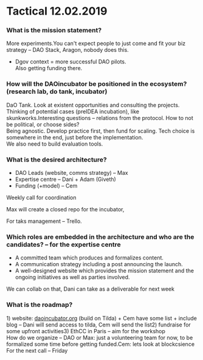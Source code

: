 # Tactical 12.02.2019

### **What is the mission statement?**

More experiments.You can't expect people to just come and fit your biz strategy – DAO Stack, Aragon, nobody does this.  
+ Dgov context = more successful DAO pilots.  
Also getting funding there.

### **How will the DAOincubator be positioned in the ecosystem? \(research lab, do tank, incubator\)** 

DaO Tank. Look at existent opportunities and consulting the projects. Thinking of potential cases \(preIDEA incubation\), like skunkworks.Interesting questions – relations from the protocol. How to not be political, or choose sides?  
Being agnostic. Develop practice first, then fund for scaling. Tech choice is somewhere in the end, just before the implementation.  
We also need to build evaluation tools.

### **What is the desired architecture?**

* DAO Leads \(website, comms strategy\) – Max
* Expertise centre – Dani + Adam \(Giveth\) 
* Funding \(+model\) – Cem

Weekly call for coordination

Max will create a closed repo for the incubator, 

For taks management – Trello.

### **Which roles are embedded in the architecture and who are the candidates? – for the expertise centre**

* A committed team which produces and formalizes content.
* A communication strategy including a post announcing the launch.
* A well-designed website which provides the mission statement and the ongoing initiatives as well as parties involved.

We can collab on that, Dani can take as a deliverable for next week

### **What is the roadmap?**

1\) website: [daoincubator.org](http://daoincubator.org/) \(build on Tilda\) + Cem have some list + include blog – Dani will send access to tilda, Cem will send the list2\) fundraise for some upfront activities3\) EthCC in Paris – aim for the workshop  
How do we organize – DAO or Max: just a volunteering team for now, to be formalized some time before getting funded.Cem: lets look at blockcsience  
For the next call – Friday

